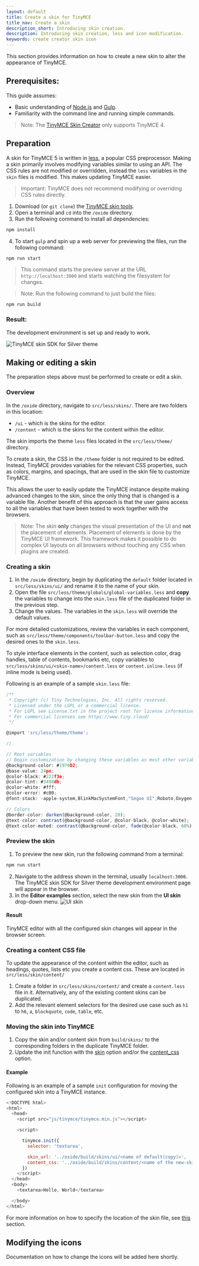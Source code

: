 ```yaml
---
layout: default
title: Create a skin for TinyMCE
title_nav: Create a skin
description_short: Introducing skin creation.
description: Introducing skin creation, less and icon modification.
keywords: create creator skin icon
---
```


This section provides information on how to create a new skin to alter the appearance of TinyMCE.

## Prerequisites:

This guide assumes:

* Basic understanding of [Node.js](http://nodejs.org) and [Gulp](http://gulpjs.com).
* Familiarity with the command line and running simple commands.

> Note: The  [TinyMCE Skin Creator](http://skin.tinymce.com/) only supports TinyMCE 4.

## Preparation

A skin for TinyMCE 5 is written in [less](http://lesscss.org), a popular CSS preprocessor. Making a skin primarily involves modifying variables similar to using an API. The CSS rules are not modified or overridden, instead the `less` variables in the `skin` files is modified. This makes updating TinyMCE easier.

> Important: TinyMCE does not recommend modifying or overriding CSS rules directly.

1. Download (or `git clone`) the [TinyMCE skin tools](https://github.com/tinymce/oxide).
1. Open a terminal and `cd` into the `/oxide` directory.
1. Run the following command to install all dependencies:
```js
npm install
```
4. To start `gulp` and spin up a web server for previewing the files, run the following command:
```js
npm run start
```
> This command starts the preview server at the URL `http://localhost:3000` and starts watching the filesystem for changes.

> Note: Run the following command to just build the files:
```
npm run build
```


### Result:

The development environment is set up and ready to work.

![**TinyMCE skin SDK for Silver theme**]({{site.baseurl}}/images/SDKforsilver.png)

## Making or editing a skin

The preparation steps above must be performed to create or edit a skin.

### Overview

In the `/oxide` directory, navigate to `src/less/skins/`. There are two folders in this location:
* `/ui` - which is the skins for the editor.
* `/content` - which is the skins for the content within the editor.

The skin imports the theme `less` files located in the `src/less/theme/` directory.

To create a skin, the CSS in the `/theme` folder is not required to be edited. Instead, TinyMCE provides variables for the relevant CSS properties, such as colors, margins, and spacings, that are used in the skin file to customize TinyMCE.

This allows the user to easily update the TinyMCE instance despite making advanced changes to the skin, since the only thing that is changed is a variable file. Another benefit of this approach is that the user gains access to all the variables that have been tested to work together with the browsers.

> Note: The skin **only** changes the visual presentation of the UI and **not** the placement of elements. Placement of elements is done by the TinyMCE UI framework. This framework makes it possible to do complex UI layouts on all browsers without touching any CSS when plugins are created.

### Creating a skin

1. In the `/oxide` directory, begin by duplicating the `default` folder located in `src/less/skins/ui/` and rename it to the name of your skin.
1. Open the file `src/less/theme/globals/global-variables.less` and **copy** the variables to change into the `skin.less` file of the duplicated folder in the previous step.
1. Change the values. The variables in the `skin.less` will override the default values.

For more detailed customizations, review the variables in each component, such as `src/less/theme/components/toolbar-button.less` and copy the desired ones to the `skin.less`.

To style interface elements in the content, such as selection color, drag handles, table of contents, bookmarks etc, copy variables to `src/less/skins/ui/<skin-name>/content.less` or `content.inline.less` (if inline mode is being used).

Following is an example of a sample `skin.less` file:

```js
/**
 * Copyright (c) Tiny Technologies, Inc. All rights reserved.
 * Licensed under the LGPL or a commercial license.
 * For LGPL see License.txt in the project root for license information.
 * For commercial licenses see https://www.tiny.cloud/
 */

@import 'src/less/theme/theme';

//

// Root variables
// Begin customization by changing these variables as most other variables are derivatives of these.
@background-color: #1976D2;
@base-value: 24px;
@color-black: #222f3e;
@color-tint: #3498db;
@color-white: #fff;
@color-error: #c00;
@font-stack: -apple-system,BlinkMacSystemFont,"Segoe UI",Roboto,Oxygen-Sans,Ubuntu,Cantarell,"Helvetica Neue",sans-serif;

// Colors
@border-color: darken(@background-color, 20);
@text-color: contrast(@background-color, @color-black, @color-white);
@text-color-muted: contrast(@background-color, fade(@color-black, 60%), fade(@color-white, 50%));
```

### Preview the skin

1. To preview the new skin, run the following command from a terminal:
```js
npm run start
```
2. Navigate to the address shown in the terminal, usually `localhost:3000`. The TinyMCE skin SDK for Silver theme development environment page will appear in the browser.
3. In the **Editor examples** section, select the new skin from the **UI skin** drop-down menu.
![**UI skin**]({{site.baseurl}}/images/default-copy.png)

#### Result

TinyMCE editor with all the configured skin changes will appear in the browser screen.

### Creating a content CSS file

To update the appearance of the content within the editor, such as headings, quotes, lists etc you create a content css. These are located in `src/less/skin/content/`

1. Create a folder in `src/less/skins/content/` and create a `content.less` file in it. Alternatively, any of the existing content skins can be duplicated.
2. Add the relevant element selectors for the desired use case such as `h1` to `h6`, `a`, `blockquote`, `code`, `table`, etc.

### Moving the skin into TinyMCE

1. Copy the skin and/or content skin from `build/skins/` to the corresponding folders in the duplicate TinyMCE folder.
2. Update the init function with the [skin](https://www.tiny.cloud/docs-beta/configure/editor-appearance/#skin) option and/or the [content_css](https://www.tiny.cloud/docs-beta/configure/content-appearance/#content_css) option.

#### Example

Following is an example of a sample `init` configuration for moving the configured skin into a TinyMCE instance.

```js
<!DOCTYPE html>
<html>
  <head>
    <script src="js/tinymce/tinymce.min.js"></script>

    <script>

      tinymce.init({
        selector: 'textarea',

        skin_url: '../oxide/build/skins/ui/<name of default(copy)>',
        content_css: '../oxide/build/skins/content/<name of the new-skin>/content.min.css'
      })
    </script>
  </head>
  <body>
    <textarea>Hello, World</textarea>

  </body>
</html>
```

For more information on how to specify the location of the skin file, see [this]({{site.baseurl}}/configure/editor-appearance/#skin_url) section.

## Modifying the icons

Documentation on how to change the icons will be added here shortly.
